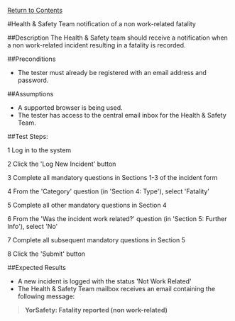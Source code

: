 [Return to Contents](https://github.com/infojam-james/test-cases/blob/master/Contents.md)

#Health & Safety Team notification of a non work-related fatality

##Description
The Health & Safety team should receive a notification when a non work-related incident resulting in a fatality is recorded.

##Preconditions
+ The tester must already be registered with an email address and password.

##Assumptions
+ A supported browser is being used.
+ The tester has access to the central email inbox for the Health & Safety Team.

##Test Steps:

1 Log in to the system

2 Click the 'Log New Incident' button

3 Complete all mandatory questions in Sections 1-3 of the incident form

4 From the 'Category' question (in 'Section 4: Type'), select 'Fatality'

5 Complete all other mandatory questions in Section 4

6 From the 'Was the incident work related?' question (in 'Section 5: Further Info'), select 'No'

7 Complete all subsequent mandatory questions in Section 5

8 Click the 'Submit' button

##Expected Results

+ A new incident is logged with the status 'Not Work Related'
+ The Health & Safety Team mailbox receives an email containing the following message:

>**YorSafety: Fatality reported (non work-related)**

>
